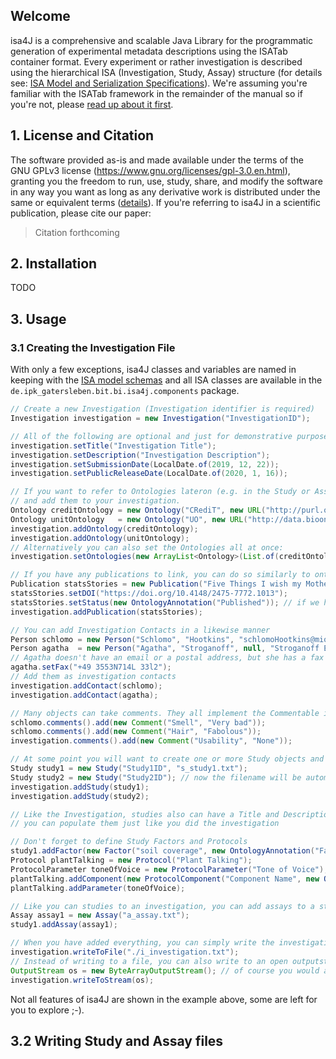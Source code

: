 ## Welcome
isa4J is a comprehensive and scalable Java Library for the programmatic generation of experimental metadata descriptions using the ISATab container format.
Every experiment or rather investigation is described using the hierarchical ISA (Investigation, Study, Assay) structure (for details see: [ISA Model and Serialization Specifications](https://isa-specs.readthedocs.io/en/latest/isatab.html)).
We're assuming you're familiar with the ISATab framework in the remainder of the manual so if you're not, please [read up about it first](https://isa-specs.readthedocs.io/en/latest/).

## 1. License and Citation
The software provided as-is and made available under the terms of the GNU GPLv3 license (https://www.gnu.org/licenses/gpl-3.0.en.html), granting you the freedom to run, use, study, share, and modify the software in any way you want as long as any derivative work is distributed under the same or equivalent terms ([details](https://en.wikipedia.org/wiki/GNU_General_Public_License#Terms_and_conditions)).
If you're referring to isa4J in a scientific publication, please cite our paper:

> Citation forthcoming

## 2. Installation
TODO

## 3. Usage

### 3.1 Creating the Investigation File
With only a few exceptions, isa4J classes and variables are named in keeping with the [ISA model schemas](https://github.com/ISA-tools/isa-api/tree/master/isatools/resources/schemas/isa_model_version_1_0_schemas/core) and all ISA classes are available in the `de.ipk_gatersleben.bit.bi.isa4j.components` package.

```java
// Create a new Investigation (Investigation identifier is required)
Investigation investigation = new Investigation("InvestigationID");

// All of the following are optional and just for demonstrative purposes.
investigation.setTitle("Investigation Title");
investigation.setDescription("Investigation Description");
investigation.setSubmissionDate(LocalDate.of(2019, 12, 22));
investigation.setPublicReleaseDate(LocalDate.of(2020, 1, 16));

// If you want to refer to Ontologies lateron (e.g. in the Study or Assay Files), define them here
// and add them to your investigation.
Ontology creditOntology = new Ontology("CRediT", new URL("http://purl.org/credit/ontology"), null, "CASRAI Contributor Roles Taxonomy (CRediT)");
Ontology unitOntology   = new Ontology("UO", new URL("http://data.bioontology.org/ontologies/UO"), "38802", "Units of Measurement Ontology"); // 38802 is the version
investigation.addOntology(creditOntology);
investigation.addOntology(unitOntology);
// Alternatively you can also set the Ontologies all at once:
investigation.setOntologies(new ArrayList<Ontology>(List.of(creditOntology, unitOntology)));

// If you have any publications to link, you can do so similarly to ontologies
Publication statsStories = new Publication("Five Things I wish my Mother had told me, about Statistics that is", "Philip M. Dixon");
statsStories.setDOI("https://doi.org/10.4148/2475-7772.1013");
statsStories.setStatus(new OntologyAnnotation("Published")); // if we had a fitting Ontology, we could also add it here along an Ontology term accession number
investigation.addPublication(statsStories);

// You can add Investigation Contacts in a likewise manner
Person schlomo = new Person("Schlomo", "Hootkins", "schlomoHootkins@miofsiwa.foo", "Ministry of Silly Walks", "4 Hanover House, 14 Hanover Square, London W1S 1HP");
Person agatha  = new Person("Agatha", "Stroganoff", null, "Stroganoff Essential Eels", null);
// Agatha doesn't have an email or a postal address, but she has a fax number
agatha.setFax("+49 3553N714L 33l2");
// Add them as investigation contacts
investigation.addContact(schlomo);
investigation.addContact(agatha);

// Many objects can take comments. They all implement the Commentable interface
schlomo.comments().add(new Comment("Smell", "Very bad"));
schlomo.comments().add(new Comment("Hair", "Fabolous"));
investigation.comments().add(new Comment("Usability", "None"));

// At some point you will want to create one or more Study objects and attach them to your investigation
Study study1 = new Study("Study1ID", "s_study1.txt");
Study study2 = new Study("Study2ID"); // now the filename will be automatically set to "s_Study2ID.txt"
investigation.addStudy(study1);
investigation.addStudy(study2);

// Like the Investigation, studies also can have a Title and Description, Contacts and Publications.
// you can populate them just like you did the investigation

// Don't forget to define Study Factors and Protocols
study1.addFactor(new Factor("soil coverage", new OntologyAnnotation("Factor Type", "Factor Type Acccession Number", unitOntology))); // unitOntology doesn't make sense here, just for demonstrative purposes.
Protocol plantTalking = new Protocol("Plant Talking");
ProtocolParameter toneOfVoice = new ProtocolParameter("Tone of Voice");
plantTalking.addComponent(new ProtocolComponent("Component Name", new OntologyAnnotation("Component Type")));
plantTalking.addParameter(toneOfVoice);

// Like you can studies to an investigation, you can add assays to a study
Assay assay1 = new Assay("a_assay.txt");
study1.addAssay(assay1);

// When you have added everything, you can simply write the investigation file to a location you specify:
investigation.writeToFile("./i_investigation.txt");
// Instead of writing to a file, you can also write to an open outputstream (e.g. if you're using isa4J in a REST server application)
OutputStream os = new ByteArrayOutputStream(); // of course you would already have a stream
investigation.writeToStream(os);
```

Not all features of isa4J are shown in the example above, some are left for you to explore ;-).

## 3.2 Writing Study and Assay files
